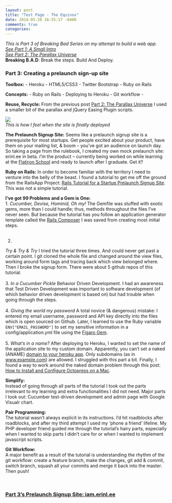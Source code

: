 ```yaml
---
layout: post
title: "Test Page - The Equinox"
date: 2014-05-26 16:55:17 -0400
comments: true
categories: 
---
```


<p><em>This is Part 3 of Breaking Bad Series on my attempt to build a web app.<br> <a href="http://www.erinandcode.com/2013/02/26/project-part-1/">See Part 1: A Small Intro</a><br>
<a href="http://www.erinandcode.com/2013/02/27/project-part-2/">See Part 2: The Parallax Universe</a></em><br>
<strong>Breaking B.A.D</strong>: Break the steps. Build And Deploy.</p>

<h3>Part 3: Creating a prelaunch sign-up site</h3>

<p><strong>Toolbox:</strong> - Heroku - HTML5/CSS3 - Twitter Bootstrap - Ruby on Rails</p>

<p><strong>Concepts:</strong> - Ruby on Rails - Deploying to Heroku - Git workflow -</p>

<p><strong>Reuse, Recycle:</strong> From the previous post <a href="http://www.erinandcode.com/2013/02/27/project-part-2/">Part 2: The Parallax Universe</a> I used a smaller bit of the parallax and jQuery Easing Plugin scripts.</p>

<p><a href="http://25.media.tumblr.com/0fc9023daa303558d036ecd63fd2c24e/tumblr_mjedslIPPH1qbyxr0o1_500.gif" title="" class="fancybox" rel="gallery0"><img src="http://25.media.tumblr.com/0fc9023daa303558d036ecd63fd2c24e/tumblr_mjedslIPPH1qbyxr0o1_500.gif"></a><br><em>This is how I feel when the site is finally deployed</em></p>

<p><strong>The Prelaunch Signup Site:</strong> Seems like a prelaunch signup site is a prerequisite for most startups.  Get people excited about your product, have them on your mailing list, &amp; boom – you’ve got an audience on launch day.  So taking a page from the rulebook, I created my own mock prelaunch site: erinl.ee in beta.  <em>I’m</em> the product – currently being worked on while learning at the <a href="http://www.flatironschool.com">Flatiron School</a> and ready to launch after I graduate. Get it?</p>

<!-- more -->

<p><strong>Ruby on Rails:</strong> In order to become familiar with the territory I need to venture into the belly of the beast. I found a tutorial to get me off the ground from the RailsApp Project: <a href="http://railsapps.github.com/tutorial-rails-prelaunch-signup.html">Rails Tutorial for a Startup Prelaunch Signup Site</a>.  This was not a simple tutorial.</p>

<p><strong>I’ve got 99 Problems and a Gem is One:</strong> <br>
1. <em>Cucumber, Devise, Hominid, Oh my!</em>  The Gemfile was stuffed with exotic gems, more than I could handle; thus, methods throughout the files I’ve never seen.  But because the tutorial has you follow an application generator template called the <a href="http://railsapps.github.com/rails-composer/">Rails Composer</a> I was saved from creating most initial steps.<br><br>
 
2.
<em>Try &amp; Try &amp; Try</em> I tried the tutorial three times. And could never get past a certain point.  I git cloned the whole file and changed around the view files, working around form tags and tracing back which view belonged where. Then I broke the signup form.  There were about 5 github repos of this tutorial.<br><br>
3.
<em>In a Cucumber Pickle</em> Behavior Driven Development.  I had an awareness that Test Driven Development was important to software development (of which behavior driven development is based on) but had trouble when going through the steps.<br><br>
4.
<em>Giving the world my password</em>  A total novice (&amp; dangerous) mistake: I entered my email username, password and API key directly into the files which is open sourced on Github.  Later, I learned to use the Ruby variable <code>ENV["EMAIL_PASSWORD"]</code> to set my sensitive information in a config/application.yml file using the <a href="http://railsapps.github.com/rails-environment-variables.html">Figaro Gem</a>.<br><br>
5.
<em>What’s in a name?</em> After deploying to Heroku, I wanted to set the name of the application site to my custom domain.  Apparently, you can’t set a naked (ANAME) <a href="https://devcenter.heroku.com/articles/custom-domains">domain to your heroku app</a>.  Only subdomains (as in www.example.com) are allowed.  I struggled with this part a bit.  Finally, I found a way to work around the naked domain problem through this post: <a href="http://www.moncefbelyamani.com/how-to-install-and-configure-octopress-on-a-mac/">How to Install and Configure Octopress on a Mac</a>.</p>

<p><strong>Simplify:</strong><br>
Instead of going through all parts of the tutorial I took out the parts irrelevant to my learning and extra functionalities I did not need. Major parts I took out: Cucumber test-driven development and admin page with Google Visualr chart.</p>

<p><strong>Pair Programming:</strong><br>
The tutorial wasn’t always explicit in its instructions. I’d hit roadblocks after roadblocks, and after my third attempt I used my ‘phone a friend’ lifeline. My PHP developer friend guided me through the tutorial’s hairy parts, especially when I wanted to skip parts I didn’t care for or when I wanted to implement javascript scripts.</p>

<p><strong>Git Workflow:</strong><br>
A major benefit as a result of the tutorial is understanding the rhythm of the git workflow: create a feature branch, make the changes, git add &amp; commit, switch branch, squash all your commits and merge it back into the master.  Then push!</p>

<br>


<h3><a href="http://iam.erinl.ee/">Part 3’s Prelaunch Signup Site: iam.erinl.ee</a></h3>

